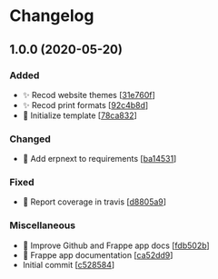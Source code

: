 # Changelog

<a name="1.0.0"></a>

## 1.0.0 (2020-05-20)

### Added

-   ✨ Recod website themes \[[31e760f](https://github.com/Monogramm/recod_erpnext_design/commit/31e760f4b379bc7da8af46434cba4f349f5c3ef4)]
-   ✨ Recod print formats \[[92c4b8d](https://github.com/Monogramm/recod_erpnext_design/commit/92c4b8d9081e9fd3bbc37dd2e2f688e4afa28b6d)]
-   🎉 Initialize template \[[78ca832](https://github.com/Monogramm/recod_erpnext_design/commit/78ca83233b94d8c581daf12ecd40057174876276)]

### Changed

-   🔧 Add erpnext to requirements \[[ba14531](https://github.com/Monogramm/recod_erpnext_design/commit/ba14531b54344ae72658a7d656e2c47d49b376c2)]

### Fixed

-   💚 Report coverage in travis \[[d8805a9](https://github.com/Monogramm/recod_erpnext_design/commit/d8805a925574ba245f1f1cbea0fe1b5bf2da0121)]

### Miscellaneous

-   📝 Improve Github and Frappe app docs \[[fdb502b](https://github.com/Monogramm/recod_erpnext_design/commit/fdb502b6124399e3e1be6156de01bebcadf455d2)]
-   📝 Frappe app documentation \[[ca52dd9](https://github.com/Monogramm/recod_erpnext_design/commit/ca52dd9974d8d806a2025d099481bdbbcc4b3536)]
-   Initial commit \[[c528584](https://github.com/Monogramm/recod_erpnext_design/commit/c528584e9fb1c452c5279b066184ab1d35800a1b)]
